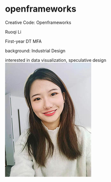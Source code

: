 # openframeworks
Creative Code: Openframeworks

Ruoqi Li 

First-year DT MFA

background: Industrial Design

interested in data visualization, speculative design
![alt text](https://github.com/right77/openframeworks/blob/master/photo.jpeg?raw=true "Title")
